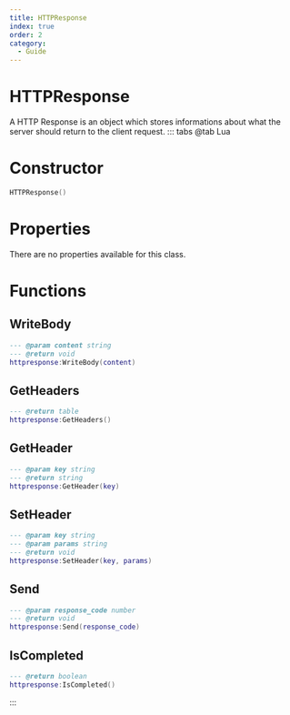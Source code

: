 ```yaml
---
title: HTTPResponse
index: true
order: 2
category:
  - Guide
---
```


# HTTPResponse
A HTTP Response is an object which stores informations about what the server should return to the client request.
::: tabs
@tab Lua
# Constructor
```lua
HTTPResponse()
```
# Properties
There are no properties available for this class.
# Functions
## WriteBody
```lua
--- @param content string
--- @return void
httpresponse:WriteBody(content)
```
## GetHeaders
```lua
--- @return table
httpresponse:GetHeaders()
```
## GetHeader
```lua
--- @param key string
--- @return string
httpresponse:GetHeader(key)
```
## SetHeader
```lua
--- @param key string
--- @param params string
--- @return void
httpresponse:SetHeader(key, params)
```
## Send
```lua
--- @param response_code number
--- @return void
httpresponse:Send(response_code)
```
## IsCompleted
```lua
--- @return boolean
httpresponse:IsCompleted()
```

:::